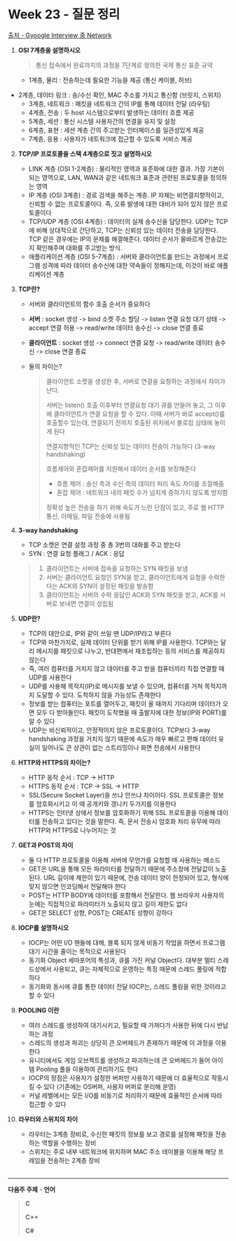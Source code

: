 # Week 23 - 질문 정리

[출처 - Gyoogle Interview 중 Network](https://gyoogle.dev/blog/interview/%EB%84%A4%ED%8A%B8%EC%9B%8C%ED%81%AC.html)

1. **OSI 7계층을 설명하시오**

   > 통신 접속에서 완료까지의 과정을 7단계로 정의한 국제 통신 표준 규약

   - 1계층, 물리 : 전송하는데 필요한 기능을 제공 (통신 케이블, 허브)
- 2계층, 데이터 링크 : 송/수신 확인, MAC 주소를 가지고 통신함 (브릿지, 스위치)
   - 3계층, 네트워크 : 패킷을 네트워크 간의 IP를 통해 데이터 전달 (라우팅)
   - 4계층, 전송 : 두 host 시스템으로부터 발생하는 데이터 흐름 제공
   - 5계층, 세션 : 통신 시스템 사용자간의 연결을 유지 및 설정
   - 6계층, 표현 : 세션 계층 간의 주고받는 인터페이스를 일관성있게 제공
   - 7계층, 응용 : 사용자가 네트워크에 접근할 수 있도록 서비스 제공

   

2. **TCP/IP 프로토콜을 스택 4계층으로 짓고 설명하시오**

   - LINK 계층 (OSI 1-2계층) : 물리적인 영역과 표준화에 대한 결과. 가장 기본이 되는 영역으로, LAN, WAN과 같은 네트워크 표준과 관련된 프로토콜을 정의하는 영역
   - IP 계층 (OSI 3계층) : 경로 검색을 해주는 계층. IP 자체는 비연결지향적이고, 신뢰할 수 없는 프로토콜이다. 즉, 오류 발생에 대한 대비가 되어 있지 않은 프로토콜이다
   - TCP/UDP 계층 (OSI 4계층) : 데이터의 실제 송수신을 담당한다. UDP는 TCP에 비해 상대적으로 간단하고, TCP는 신뢰성 있는 데이터 전송을 담당한다. TCP 같은 경우에는 IP의 문제를 해결해준다. 데이터 순서가 올바르게 전송갔는지 확인해주며 대화를 주고받는 방식.
   - 애플리케이션 계층 (OSI 5-7계층) : 서버와 클라이언트를 만드는 과정에서 프로그램 성격에 따라 데이터 송수신에 대한 약속들이 정해지는데, 이것이 바로 애플리케이션 계층

   

3. **TCP란?**

   - 서버와 클라이언트의 함수 호출 순서가 중요하다 

   - **서버** : socket 생성 -> bind 소켓 주소 할당 -> listen 연결 요청 대기 상태 -> accept 연결 허용 -> read/write 데이터 송수신 -> close 연결 종료

   - **클라이언트** : socket 생성 -> connect 연결 요청 -> read/write 데이터 송수신 -> close 연결 종료

   - 둘의 차이는?

     > 클라이언트 소켓을 생성한 후, 서버로 연결을 요청하는 과정에서 차이가 난다.
     >
     > 서버는 listen() 호출 이후부터 연결요청 대기 큐를 만들어 놓고, 그 이후에 클라이언트가 연결 요청을 할 수 있다. 이때 서버가 바로 accept()를 호출할수 있는데, 연결되기 전까지 호출된 위치에서 블로킹 상태에 놓이게 된다
     >
     > 연결지향적인 TCP는 신뢰성 있는 데이터 전송이 가능하다 (3-way handshaking)
     >
     > 흐름제어와 혼잡제어를 지원해서 데이터 순서를 보장해준다
     >
     > - 흐름 제어 : 송신 측과 수신 측의 데이터 처리 속도 차이를 조절해줌
     > - 혼잡 제어 : 네트워크 내의 패킷 수가 넘치게 증하가지 않도록 방지함
     >
     > 정확성 높은 전송을 하기 위해 속도가 느린 단점이 있고, 주로 웹 HTTP 통신, 이메일, 파일 전송에 사용됨

   

4. **3-way handshaking**

   - TCP 소켓은 연결 설정 과정 중 총 3번의 대화를 주고 받는다
   - SYN : 연결 요청 플래그 / ACK : 응답

   > 1. 클라이언트는 서버에 접속을 요청하는 SYN 패킷을 보냄
   > 2. 서버는 클라이언트 요청인 SYN을 받고, 클라이언트에게 요청을 수락한다는 ACK와 SYN이 설정된 패킷을 발송함
   > 3. 클라이언트는 서버의 수락 응답인 ACK와 SYN 패킷을 받고, ACK를 서버로 보내면 연결이 성립됨

   

5. **UDP란?**

   - TCP의 대안으로, IP와 같이 쓰일 땐 UDP/IP라고 부른다
   - TCP와 마찬가지로, 실제 데이터 단위를 받기 위해 IP를 사용한다. TCP와는 달리 메시지를 패킷으로 나누고, 반대편에서 재조립하는 등의 서비스를 제공하지 않는다
   - 즉, 여러 컴퓨터를 거치지 않고 데이터를 주고 받을 컴퓨터끼리 직접 연결할 때 UDP를 사용한다
   - UDP를 사용해 목적지(IP)로 메시지를 보낼 수 있으며, 컴퓨터를 거쳐 목적지까지 도달할 수 있다. 도착하지 않을 가능성도 존재한다
   - 정보를 받는 컴퓨터는 포트를 열어두고, 패킷이 올 때까지 기다리며 데이터가 오면 모두 다 받아들인다. 패킷이 도착했을 때 출발지에 대한 정보(IP와 PORT)를 알 수 있다
   - UDP는 비신뢰적이고, 안정적이지 않은 프로토콜이다. TCP보다 3-way handshaking 과정을 거치지 않기 때문에 속도가 매우 빠르고 편해 데이터 유실이 일어나도 큰 상관이 없는 스트리밍이나 화면 전송에서 사용한다

   

6. **HTTP와 HTTPS의 차이는?**

   - HTTP 동작 순서 : TCP -> HTTP
   - HTTPS 동작 순서 : TCP -> SSL -> HTTP
   - SSL(Secure Socket Layer)을 쓰냐 안쓰냐 차이이다. SSL 프로토콜은 정보를 암호화시키고 이 때 공개키와 갱니키 두가지를 이용한다
   - HTTPS는 인터넷 상에서 정보를 암호화하기 위해 SSL 프로토콜을 이용해 데이터를 전송하고 있다는 것을 말한다. 즉, 문서 전송시 암호화 처리 유무에 따라 HTTP와 HTTPS로 나누어지는 것

   

7. **GET과 POST의 차이**

   - 둘 다 HTTP 프로토콜을 이용해 서버에 무언가를 요청할 때 사용하는 메소드
   - GET은 URL을 통해 모든 파라미터를 전달하기 때문에 주소창에 전달값이 노출된다. URL 길이에 제한이 있기 때문에, 전송 데이터 양이 한정되어 있고, 형식에 맞지 않으면 인코딩해서 전달해야 한다
   - POST는 HTTP BODY에 데이터를 포함해서 전달한다. 웹 브라우저 사용자의 눈에는 직접적으로 파라미터가 노출되지 않고 길이 제한도 없다
   - GET은 SELECT 성향, POST는 CREATE 성향이 강하다

   

8. **IOCP를 설명하시오**

   - IOCP는 어떤 I/O 핸들에 대해, 블록 되지 않게 비동기 작업을 하면서 프로그램 대기 시간을 줄이는 목적으로 사용된다
   - 동기화 Object 세마포어의 특성과, 큐를 가진 커널 Object다. 대부분 멀티 스레드상에서 사용되고, 큐는 자체적으로 운영하는 특징 때문에 스레드 풀링에 적합하다
   - 동기화와 동시에 큐를 통한 데이터 전달 IOCP는, 스레드 풀링을 위한 것이라고 할 수 있다

   

9. **POOLING 이란**

   - 여러 스레드를 생성하여 대기시키고, 필요할 때 가져다가 사용한 뒤에 다시 반납하는 과정
   - 스레드의 생성과 파괴는 상당히 큰 오버헤드가 존재하기 때문에 이 과정을 이용한다
   - 유니티에서도 게임 오브젝트를 생성하고 파괴하는데 큰 오버헤드가 들어 아이템 Pooling 풀을 이용하여 관리하기도 한다
   - IOCP의 장점은 사용자가 설정한 버퍼만 사용하기 때문에 더 효율적으로 작동시킬 수 있다 (기존에는 OS버퍼, 사용자 버퍼로 분리해 운영)
   - 커널 레벨에서는 모든 I/O를 비동기로 처리하기 때문에 효율적인 순서에 따라 접근할 수 있다

   

10. **라우터와 스위치의 차이**

    - 라우터는 3계층 장비로, 수신한 패킷의 정보를 보고 경로를 설정해 패킷을 전송하는 역할을 수행하는 장비
    - 스위치는 주로 내부 네트워크에 위치하며 MAC 주소 테이블을 이용해 해당 프레임을 전송하는 2계층 장비

    <br>


---

**다음주 주제** - **언어**

> **C**
>
> **C++**
>
> **C#**



